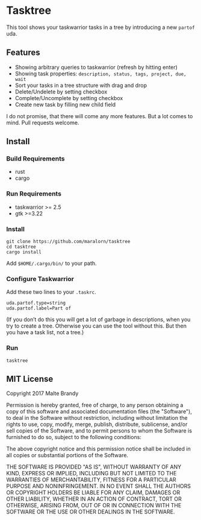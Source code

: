# Tasktree

This tool shows your taskwarrior tasks in a tree by introducing a new `partof` uda.

## Features

* Showing arbitrary queries to taskwarrior (refresh by hitting enter)
* Showing task properties: `description, status, tags, project, due, wait`
* Sort your tasks in a tree structure with drag and drop
* Delete/Undelete by setting checkbox
* Complete/Uncomplete by setting checkbox
* Create new task by filling new child field

I do not promise, that there will come any more features. But a lot comes to mind. Pull requests welcome.

## Install
### Build Requirements

* rust
* cargo

### Run Requirements

* taskwarrior >= 2.5
* gtk >=3.22

### Install

```
git clone https://github.com/maralorn/tasktree
cd tasktree
cargo install
```
Add `$HOME/.cargo/bin/` to your path.

### Configure Taskwarrior

Add these two lines to your `.taskrc`.
```
uda.partof.type=string
uda.partof.label=Part of
```
(If you don’t do this you will get a lot of garbage in descriptions, when you try to create a tree. Otherwise you can use the tool without this. But then you have a task list, not a tree.)

### Run
```
tasktree
```

## MIT License

Copyright 2017 Malte Brandy

Permission is hereby granted, free of charge, to any person obtaining a copy of this software and associated documentation files (the "Software"), to deal in the Software without restriction, including without limitation the rights to use, copy, modify, merge, publish, distribute, sublicense, and/or sell copies of the Software, and to permit persons to whom the Software is furnished to do so, subject to the following conditions:

The above copyright notice and this permission notice shall be included in all copies or substantial portions of the Software.

THE SOFTWARE IS PROVIDED "AS IS", WITHOUT WARRANTY OF ANY KIND, EXPRESS OR IMPLIED, INCLUDING BUT NOT LIMITED TO THE WARRANTIES OF MERCHANTABILITY, FITNESS FOR A PARTICULAR PURPOSE AND NONINFRINGEMENT. IN NO EVENT SHALL THE AUTHORS OR COPYRIGHT HOLDERS BE LIABLE FOR ANY CLAIM, DAMAGES OR OTHER LIABILITY, WHETHER IN AN ACTION OF CONTRACT, TORT OR OTHERWISE, ARISING FROM, OUT OF OR IN CONNECTION WITH THE SOFTWARE OR THE USE OR OTHER DEALINGS IN THE SOFTWARE.
